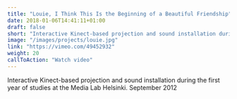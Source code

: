 ```yaml
---
title: "Louie, I Think This Is the Beginning of a Beautiful Friendship"
date: 2018-01-06T14:41:11+01:00
draft: false
short: "Interactive Kinect-based projection and sound installation during the first year of studies at the Media Lab Helsinki. September 2012"
image: "/images/projects/louie.jpg"
link: "https://vimeo.com/49452932"
weight: 20
callToAction: "Watch video"
---
```


Interactive Kinect-based projection and sound installation during the first year of studies at the Media Lab Helsinki. September 2012
